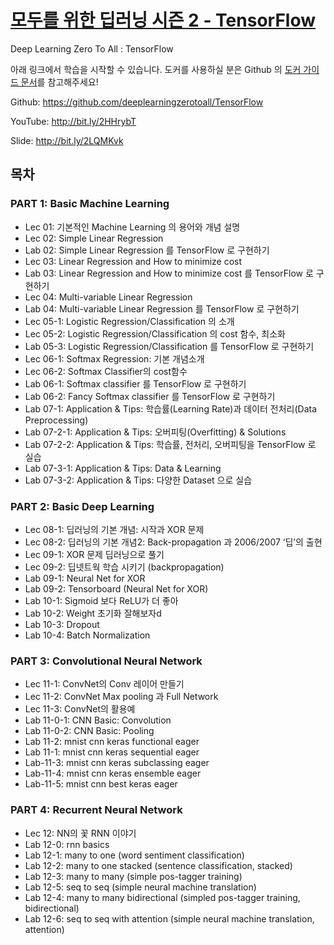 # [모두를 위한 딥러닝 시즌  2 - TensorFlow](https://deeplearningzerotoall.github.io/season2/lec_tensorflow.html)

Deep Learning Zero To All : TensorFlow

아래 링크에서 학습을 시작할 수 있습니다. 도커를 사용하실 분은 Github 의 [도커 가이드 문서](https://github.com/deeplearningzerotoall/TensorFlow/blob/master/docker_user_guide.md)를 참고해주세요!

Github: https://github.com/deeplearningzerotoall/TensorFlow

YouTube: http://bit.ly/2HHrybT

Slide: http://bit.ly/2LQMKvk
 
## 목차
### PART 1: Basic Machine Learning
- Lec 01: 기본적인 Machine Learning 의 용어와 개념 설명
- Lec 02: Simple Linear Regression
- Lab 02: Simple Linear Regression 를 TensorFlow 로 구현하기
- Lec 03: Linear Regression and How to minimize cost
- Lab 03: Linear Regression and How to minimize cost 를 TensorFlow 로 구현하기
- Lec 04: Multi-variable Linear Regression
- Lab 04: Multi-variable Linear Regression 를 TensorFlow 로 구현하기
- Lec 05-1: Logistic Regression/Classification 의 소개
- Lec 05-2: Logistic Regression/Classification 의 cost 함수, 최소화
- Lab 05-3: Logistic Regression/Classification 를 TensorFlow 로 구현하기
- Lec 06-1: Softmax Regression: 기본 개념소개
- Lec 06-2: Softmax Classifier의 cost함수
- Lab 06-1: Softmax classifier 를 TensorFlow 로 구현하기
- Lab 06-2: Fancy Softmax classifier 를 TensorFlow 로 구현하기
- Lab 07-1: Application & Tips: 학습률(Learning Rate)과 데이터 전처리(Data Preprocessing)
- Lab 07-2-1: Application & Tips: 오버피팅(Overfitting) & Solutions
- Lab 07-2-2: Application & Tips: 학습률, 전처리, 오버피팅을 TensorFlow 로 실습
- Lab 07-3-1: Application & Tips: Data & Learning
- Lab 07-3-2: Application & Tips: 다양한 Dataset 으로 실습
### PART 2: Basic Deep Learning
- Lec 08-1: 딥러닝의 기본 개념: 시작과 XOR 문제
- Lec 08-2: 딥러닝의 기본 개념2: Back-propagation 과 2006/2007 ‘딥’의 출현
- Lec 09-1: XOR 문제 딥러닝으로 풀기
- Lec 09-2: 딥넷트웍 학습 시키기 (backpropagation)
- Lab 09-1: Neural Net for XOR
- Lab 09-2: Tensorboard (Neural Net for XOR)
- Lab 10-1: Sigmoid 보다 ReLU가 더 좋아
- Lab 10-2: Weight 초기화 잘해보자d
- Lab 10-3: Dropout
- Lab 10-4: Batch Normalization
### PART 3: Convolutional Neural Network
- Lec 11-1: ConvNet의 Conv 레이어 만들기
- Lec 11-2: ConvNet Max pooling 과 Full Network
- Lec 11-3: ConvNet의 활용예
- Lab 11-0-1: CNN Basic: Convolution
- Lab 11-0-2: CNN Basic: Pooling
- Lab 11-2: mnist cnn keras functional eager
- Lab 11-1: mnist cnn keras sequential eager
- Lab-11-3: mnist cnn keras subclassing eager
- Lab-11-4: mnist cnn keras ensemble eager
- Lab-11-5: mnist cnn best keras eager
### PART 4: Recurrent Neural Network
- Lec 12: NN의 꽃 RNN 이야기
- Lab 12-0: rnn basics
- Lab 12-1: many to one (word sentiment classification)
- Lab 12-2: many to one stacked (sentence classification, stacked)
- Lab 12-3: many to many (simple pos-tagger training)
- Lab 12-5: seq to seq (simple neural machine translation)
- Lab 12-4: many to many bidirectional (simpled pos-tagger training, bidirectional)
- Lab 12-6: seq to seq with attention (simple neural machine translation, attention)
